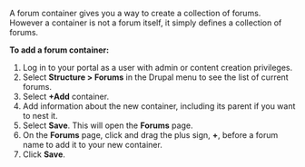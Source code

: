 A forum container gives you a way to create a collection of forums. However a container is not a forum itself, it simply defines a collection of forums.

**To add a forum container:**

1. Log in to your portal as a user with admin or content creation privileges.
2. Select **Structure > Forums** in the Drupal menu to see the list of current forums.
3. Select **+Add** container.
4. Add information about the new container, including its parent if you want to nest it.
5. Select **Save**. This will open the **Forums** page.
6. On the **Forums** page, click and drag the plus sign, **+**, before a forum name to add it to your new container.
7. Click **Save**.